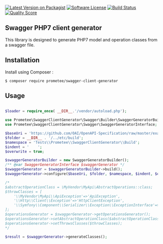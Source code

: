 [![Latest Version on Packagist][ico-version]][link-packagist]
[![Software License][ico-license]](LICENSE)
[![Build Status][ico-travis]][link-travis]
[![Quality Score][ico-code-quality]][link-code-quality]

## Swagger PHP7 client generator

This library is designed to generate PHP7 model and operation classes from a swagger file.

## Installation

Install using Composer :

```
$ composer require prometee/swagger-client-generator
```

## Usage

```php

$loader = require_once( __DIR__.'/vendor/autoload.php');

use Prometee\SwaggerClientGenerator\Swagger\Builder\SwaggerGeneratorBuilder;
use Prometee\SwaggerClientGenerator\Swagger\SwaggerGeneratorInterface;

$baseUri = 'https://github.com/OAI/OpenAPI-Specification/raw/master/examples/v2.0/json/petstore-expanded.json';
$folder = __DIR__ . '/../etc/build';
$namespace = 'Tests\\Prometee\\SwaggerClientGenerator\\Build';
$indent = '    ';
$overwrite = true;

$swaggerGeneratorBuilder = new SwaggerGeneratorBuilder();
/** @var SwaggerGeneratorInterface $swaggerGenerator */
$swaggerGenerator = $swaggerGeneratorBuilder->build();
$swaggerGenerator->configure($baseUri, $folder, $namespace, $indent, $overwrite);

/*
$abstractOperationClass = \MyVendor\MyApi\AbstractOperations::class;
$throwClasses = [
    '\\MyVendor\MyApi\\ApiException'=>'ApiException',
    '\\Http\\Client\\Exception'=>'HttpClientException',
    '\\Symfony\\Component\\Serializer\\Exception\\ExceptionInterface'=>'SerializerExceptionInterface',
];
$operationsGenerator = $swaggerGenerator->getOperationsGenerator();
$operationsGenerator->setAbstractOperationClass($abstractOperationClass);
$operationsGenerator->setThrowsClasses($throwClasses);
*/

$result = $swaggerGenerator->generateClasses();

```

[ico-version]: https://img.shields.io/packagist/v/Prometee/swagger-client-generator.svg?style=flat-square
[ico-license]: https://img.shields.io/badge/license-MIT-brightgreen.svg?style=flat-square
[ico-travis]: https://img.shields.io/travis/Prometee/SwaggerClientGenerator/master.svg?style=flat-square
[ico-code-quality]: https://img.shields.io/scrutinizer/g/Prometee/SwaggerClientGenerator.svg?style=flat-square

[link-packagist]: https://packagist.org/packages/prometee/swagger-client-generator
[link-travis]: https://travis-ci.org/Prometee/SwaggerClientGenerator
[link-scrutinizer]: https://scrutinizer-ci.com/g/Prometee/SwaggerClientGenerator/code-structure
[link-code-quality]: https://scrutinizer-ci.com/g/Prometee/SwaggerClientGenerator
